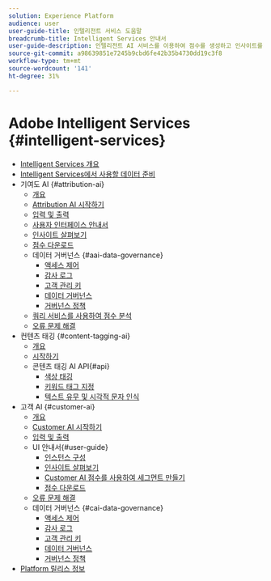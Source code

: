 ```yaml
---
solution: Experience Platform
audience: user
user-guide-title: 인텔리전트 서비스 도움말
breadcrumb-title: Intelligent Services 안내서
user-guide-description: 인텔리전트 AI 서비스를 이용하여 점수를 생성하고 인사이트를 발견하며 마케팅 이벤트 데이터를 통해 세그먼트를 만들 수 있습니다.
source-git-commit: a98639851e7245b9cbd6fe42b35b4730dd19c3f8
workflow-type: tm+mt
source-wordcount: '141'
ht-degree: 31%

---
```



# Adobe Intelligent Services {#intelligent-services}

- [Intelligent Services 개요](home.md)
- [Intelligent Services에서 사용할 데이터 준비](data-preparation.md)
- 기여도 AI {#attribution-ai}
   - [개요](attribution-ai/overview.md)
   - [Attribution AI 시작하기](attribution-ai/getting-started.md)
   - [입력 및 출력](attribution-ai/input-output.md)
   - [사용자 인터페이스 안내서](attribution-ai/user-guide.md)
   - [인사이트 살펴보기](attribution-ai/discover-insights.md)
   - [점수 다운로드](attribution-ai/download-scores.md)
   - 데이터 거버넌스 {#aai-data-governance}
      - [액세스 제어](attribution-ai/aai-data-governance/access-controls.md)
      - [감사 로그](attribution-ai/aai-data-governance/audit-logs.md)
      - [고객 관리 키](attribution-ai/aai-data-governance/customer-managed-keys.md)
      - [데이터 거버넌스](attribution-ai/aai-data-governance/data-governance.md)
      - [거버넌스 정책](attribution-ai/aai-data-governance/governance-policies.md)
   - [쿼리 서비스를 사용하여 점수 분석](attribution-ai/aai-query-service.md)
   - [오류 문제 해결](attribution-ai/troubleshooting.md)
- 컨텐츠 태깅 {#content-tagging-ai}
   - [개요](content-tagging/overview.md)
   - [시작하기](content-tagging/getting-started.md)
   - 콘텐츠 태깅 AI API{#api}
      - [색상 태깅](content-tagging/api/color-tagging.md)
      - [키워드 태그 지정](content-tagging/api/keyword-tagging.md)
      - [텍스트 유무 및 시각적 문자 인식](content-tagging/api/optical-character-recognition.md)
- 고객 AI {#customer-ai}
   - [개요](customer-ai/overview.md)
   - [Customer AI 시작하기](customer-ai/getting-started.md)
   - [입력 및 출력](customer-ai/input-output.md)
   - UI 안내서{#user-guide}
      - [인스턴스 구성](customer-ai/user-guide/configure.md)
      - [인사이트 살펴보기](customer-ai/user-guide/discover-insights.md)
      - [Customer AI 점수를 사용하여 세그먼트 만들기](customer-ai/user-guide/create-segment.md)
      - [점수 다운로드](customer-ai/user-guide/download-scores.md)
   - [오류 문제 해결](customer-ai/troubleshooting.md)
   - 데이터 거버넌스 {#cai-data-governance}
      - [액세스 제어](customer-ai/cai-data-governance/access-controls.md)
      - [감사 로그](customer-ai/cai-data-governance/audit-logs.md)
      - [고객 관리 키](customer-ai/cai-data-governance/customer-managed-keys.md)
      - [데이터 거버넌스](customer-ai/cai-data-governance/data-governance.md)
      - [거버넌스 정책](customer-ai/cai-data-governance/governance-policies.md)
- [Platform 릴리스 정보](https://www.adobe.com/go/platform-release-notes_kr)
